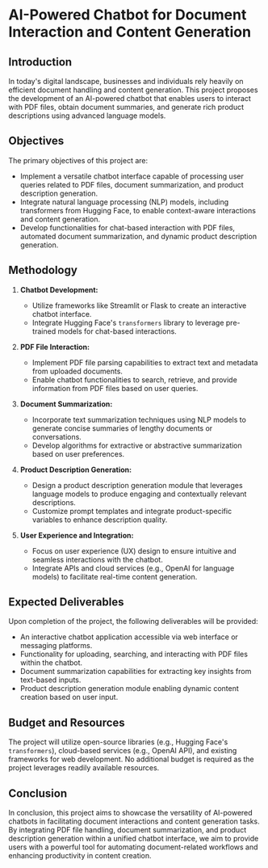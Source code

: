 # AI-Powered Chatbot for Document Interaction and Content Generation

## Introduction
In today's digital landscape, businesses and individuals rely heavily on efficient document handling and content generation. This project proposes the development of an AI-powered chatbot that enables users to interact with PDF files, obtain document summaries, and generate rich product descriptions using advanced language models.

## Objectives
The primary objectives of this project are:
- Implement a versatile chatbot interface capable of processing user queries related to PDF files, document summarization, and product description generation.
- Integrate natural language processing (NLP) models, including transformers from Hugging Face, to enable context-aware interactions and content generation.
- Develop functionalities for chat-based interaction with PDF files, automated document summarization, and dynamic product description generation.

## Methodology
1. **Chatbot Development:**
   - Utilize frameworks like Streamlit or Flask to create an interactive chatbot interface.
   - Integrate Hugging Face's `transformers` library to leverage pre-trained models for chat-based interactions.
   
2. **PDF File Interaction:**
   - Implement PDF file parsing capabilities to extract text and metadata from uploaded documents.
   - Enable chatbot functionalities to search, retrieve, and provide information from PDF files based on user queries.
   
3. **Document Summarization:**
   - Incorporate text summarization techniques using NLP models to generate concise summaries of lengthy documents or conversations.
   - Develop algorithms for extractive or abstractive summarization based on user preferences.
   
4. **Product Description Generation:**
   - Design a product description generation module that leverages language models to produce engaging and contextually relevant descriptions.
   - Customize prompt templates and integrate product-specific variables to enhance description quality.
   
5. **User Experience and Integration:**
   - Focus on user experience (UX) design to ensure intuitive and seamless interactions with the chatbot.
   - Integrate APIs and cloud services (e.g., OpenAI for language models) to facilitate real-time content generation.

## Expected Deliverables
Upon completion of the project, the following deliverables will be provided:
- An interactive chatbot application accessible via web interface or messaging platforms.
- Functionality for uploading, searching, and interacting with PDF files within the chatbot.
- Document summarization capabilities for extracting key insights from text-based inputs.
- Product description generation module enabling dynamic content creation based on user input.

## Budget and Resources
The project will utilize open-source libraries (e.g., Hugging Face's `transformers`), cloud-based services (e.g., OpenAI API), and existing frameworks for web development. No additional budget is required as the project leverages readily available resources.

## Conclusion
In conclusion, this project aims to showcase the versatility of AI-powered chatbots in facilitating document interactions and content generation tasks. By integrating PDF file handling, document summarization, and product description generation within a unified chatbot interface, we aim to provide users with a powerful tool for automating document-related workflows and enhancing productivity in content creation.
